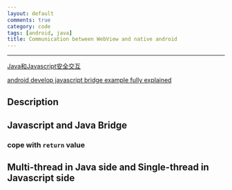 ```yaml
---
layout: default
comments: true
category: code
tags: [android, java]
title: Communication between WebView and native android
---
```

---

[Java和Javascript安全交互](http://jiajixin.cn/2014/09/16/webview-js-safety/)

[android develop javascript bridge example fully explained](http://www.programgo.com/article/96442797990/)

## Description

## Javascript and Java Bridge

### cope with `return` value

## Multi-thread in Java side and Single-thread in Javascript side